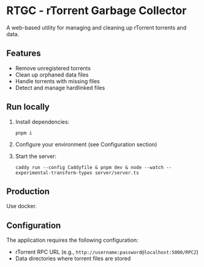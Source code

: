 # RTGC - rTorrent Garbage Collector

A web-based utility for managing and cleaning up rTorrent torrents and data.

## Features

- Remove unregistered torrents
- Clean up orphaned data files
- Handle torrents with missing files
- Detect and manage hardlinked files

## Run locally

1. Install dependencies:

   ```
   pnpm i
   ```

2. Configure your environment (see Configuration section)

3. Start the server:
   ```
   caddy run --config Caddyfile & pnpm dev & node --watch --experimental-transform-types server/server.ts
   ```

## Production

Use docker.

## Configuration

The application requires the following configuration:

- rTorrent RPC URL (e.g., `http://username:password@localhost:5000/RPC2`)
- Data directories where torrent files are stored

